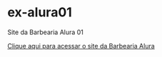 # ex-alura01
 Site da Barbearia Alura 01

<a href="https://github.com/TaldoKai/ex-alura01/index.html">Clique aqui para acessar o site da Barbearia Alura</a>